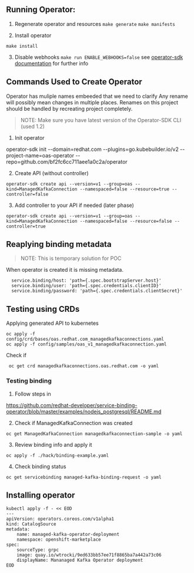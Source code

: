 ## Running Operator:

1. Regenerate operator and resources
   `make generate`
   `make manifests`
  
2. Install operator

  `make install`

3. Disable webhooks `make run ENABLE_WEBHOOKS=false`
see [operator-sdk documentation](https://sdk.operatorframework.io/docs/building-operators/golang/tutorial/) for further info

## Commands Used to Create Operator

Operator has muliple names embeeded that we need to clarify
Any rename will possibly mean changes in multiple places.
Renames on this project should be handled by recreating project completely.


> NOTE: Make sure you have latest version of the Operator-SDK CLI (used 1.2)

1. Init operator

operator-sdk init --domain=redhat.com --plugins=go.kubebuilder.io/v2 --project-name=oas-operator --repo=github.com/bf2fc6cc711aee1a0c2a/operator

2. Create API (without controller)
```
operator-sdk create api --version=v1 --group=oas --kind=ManagedKafkaConnection --namespaced=false --resource=true --controller=false
```

3. Add controller to your API if needed (later phase)

```
operator-sdk create api --version=v1 --group=oas --kind=ManagedKafkaConnection --namespaced=false --resource=false --controller=true
```

## Reaplying binding metadata

> NOTE: This is temporary solution for POC

When operator is created it is missing metadata.

```
  service.binding/host: 'path={.spec.bootstrapServer.host}'
  service.binding/user: 'path={.spec.credentials.clientID}'
  service.binding/password: 'path={.spec.credentials.clientSecret}'
```

## Testing using CRDs

Applying generated API to kubernetes

```
oc apply -f config/crd/bases/oas.redhat.com_managedkafkaconnections.yaml 
oc apply -f config/samples/oas_v1_managedkafkaconnection.yaml 
```

Check if 

```
 oc get crd managedkafkaconnections.oas.redhat.com -o yaml
```

### Testing binding

1. Follow steps in

https://github.com/redhat-developer/service-binding-operator/blob/master/examples/nodejs_postgresql/README.md

2. Check if ManagedKafkaConnection was created
```
oc get ManagedKafkaConnection managedkafkaconnection-sample -o yaml
```

3. Review binding info and apply it
```
oc apply -f ./hack/binding-example.yaml
```

4. Check binding status
```
oc get servicebinding managed-kafka-binding-request -o yaml
```

## Installing operator

```
kubectl apply -f - << EOD
---
apiVersion: operators.coreos.com/v1alpha1
kind: CatalogSource
metadata:
    name: managed-kafka-operator-deployment
    namespace: openshift-marketplace
spec:
    sourceType: grpc
    image: quay.io/wtrocki/9ed633bb57ee71f8865ba7a442a73c06
    displayName: Mananaged Kafka Operator deployment
EOD
```